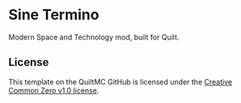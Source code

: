 # Sine Termino

Modern Space and Technology mod, built for Quilt.


## License

This template on the QuiltMC GitHub is licensed under the [Creative Common Zero v1.0 license](./LICENSE-TEMPLATE.md).
